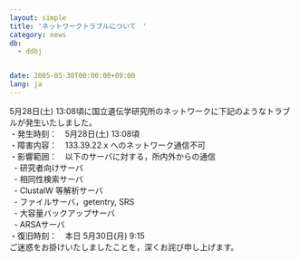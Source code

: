 ```yaml
---
layout: simple
title: 'ネットワークトラブルについて　'
category: news
db:
  - ddbj


date: 2005-05-30T00:00:00+09:00
lang: ja
---
```


5月28日(土) 13:08頃に国立遺伝学研究所のネットワークに下記のようなトラブルが発生いたしました。<br>・発生時刻：　5月28日(土) 13:08頃<br>・障害内容：　133.39.22.x へのネットワーク通信不可<br>・影響範囲：　以下のサーバに対する，所内外からの通信<br>  - 研究者向けサーバ<br>  - 相同性検索サーバ<br>  - ClustalW 等解析サーバ<br>  - ファイルサーバ，getentry, SRS<br>  - 大容量バックアップサーバ<br>  - ARSAサーバ<br>・復旧時刻：　本日 5月30日(月) 9:15　<br>ご迷惑をお掛けいたしましたことを，深くお詫び申し上げます。
